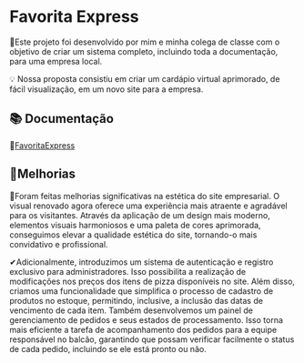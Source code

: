
# Favorita Express

📌Este projeto foi desenvolvido por mim e minha colega de classe com o objetivo de criar um sistema completo, incluindo toda a documentação, para uma empresa local.

💡 Nossa proposta consistiu em criar um cardápio virtual aprimorado, de fácil visualização, em um novo site para a empresa.

## 📚 Documentação

📄[FavoritaExpress](https://erratic-beet-0ba.notion.site/Documenta-o-Projeto-Pizzaria-fb75e3bc2ed4488aaaea4bc4ab36a81a?pvs=4)


## 🚀Melhorias

📌Foram feitas melhorias significativas na estética do site empresarial. O visual renovado agora oferece uma experiência mais atraente e agradável para os visitantes. Através da aplicação de um design mais moderno, elementos visuais harmoniosos e uma paleta de cores aprimorada, conseguimos elevar a qualidade estética do site, tornando-o mais convidativo e profissional. 

✔Adicionalmente, introduzimos um sistema de autenticação e registro exclusivo para administradores. Isso possibilita a realização de modificações nos preços dos itens de pizza disponíveis no site. Além disso, criamos uma funcionalidade que simplifica o processo de cadastro de produtos no estoque, permitindo, inclusive, a inclusão das datas de vencimento de cada item. Também desenvolvemos um painel de gerenciamento de pedidos e seus estados de processamento. Isso torna mais eficiente a tarefa de acompanhamento dos pedidos para a equipe responsável no balcão, garantindo que possam verificar facilmente o status de cada pedido, incluindo se ele está pronto ou não.

